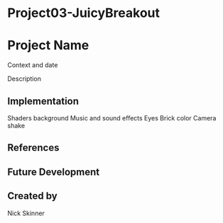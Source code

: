 # Project03-JuicyBreakout

# Project Name
Context and date

Description

## Implementation
Shaders background
Music and sound effects
Eyes
Brick color
Camera shake

## References

## Future Development

## Created by
Nick Skinner
